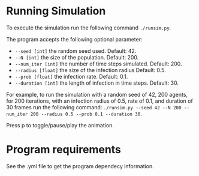 # Running Simulation

To execute the simulation run the following command `./runsim.py`.

The program accepts the following optional parameter:

- `--seed [int]` the random seed used. Default: 42.
- `--N [int]` the size of the population. Default: 200.
- `--num_iter [int]` the number of time steps simulated. Default: 200.
- `--radius [float]` the size of the infection radius Default: 0.5.
- `--prob [float]` the infection rate. Default: 0.1.
- `--duration [int]` the length of infection in time steps. Default: 30.

For example, to run the simulation with a random seed of 42, 200 agents, for 200 iterations, with an infection radius of 0.5, rate of 0.1, and duration of 30 frames run the following command: `./runsim.py --seed 42 --N 200 --num_iter 200 --radius 0.5 --prob 0.1 --duration 30`.

Press p to toggle/pause/play the animation.

# Program requirements

See the .yml file to get the program dependecy information.
